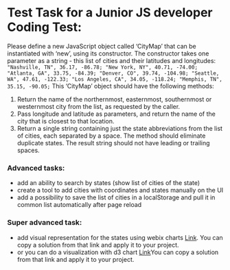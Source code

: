 # Test Task for a Junior JS developer Coding Test:
Please define a new JavaScript object called ‘CityMap’ that can be instantiated with ‘new’, using its constructor. The constructor takes one parameter as a string - this list of cities and their latitudes and longitudes:
`"Nashville, TN", 36.17, -86.78; "New York, NY", 40.71, -74.00; "Atlanta, GA", 33.75, -84.39; "Denver, CO", 39.74, -104.98; "Seattle, WA", 47.61, -122.33; "Los Angeles, CA", 34.05, -118.24; "Memphis, TN", 35.15, -90.05;`
This ‘CityMap’ object should have the following methods:
1. Return the name of the northernmost, easternmost, southernmost or westernmost city from the list, as requested by the caller.
2. Pass longitude and latitude as parameters, and return the name of the city that is closest to that location.
3. Return a single string containing just the state abbreviations from the list of cities, each separated by a space. The method should eliminate duplicate states. The result string should not have leading or trailing spaces.
### Advanced tasks:
- add an ability to search by states (show list of cities of the state)
- create a tool to add cities with coordinates and states manually on the UI
- add a possibility to save the list of cities in a localStorage and pull it in common list
automatically after page reload
### Super advanced task:
- add visual representation for the states using webix charts
[Link](​https://docs.webix.com/samples/08_chart/04_pie_chart/04_donut.html)​. You can copy a solution from that link and apply it to your project.
- or you can do a visualization with d3 chart [Link](​https://www.d3-graph-gallery.com/graph/pie_basic.html)​You can copy a solution from that link and apply it to your project.